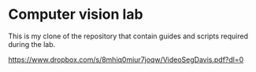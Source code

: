 # Computer vision lab

This is my clone of the repository that contain guides and scripts required during the lab.


https://www.dropbox.com/s/8mhiq0miur7joqw/VideoSegDavis.pdf?dl=0

